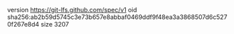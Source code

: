 version https://git-lfs.github.com/spec/v1
oid sha256:ab2b59d5745c3e73b657e8abbaf0469ddf9f48ea3a3868507d6c5270f267e8d4
size 3207
